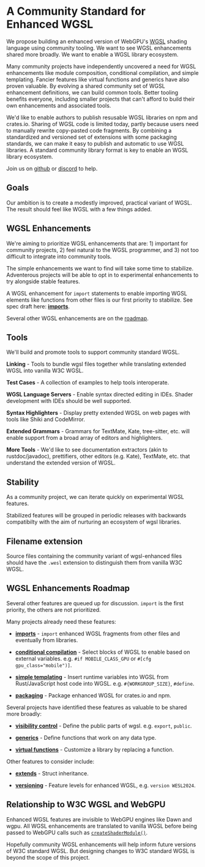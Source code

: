 # A Community Standard for Enhanced WGSL

We propose building an enhanced version of WebGPU's
[WGSL](https://www.w3.org/TR/WGSL/) shading language
using community tooling.
We want to see WGSL enhancements shared more broadly.
We want to enable a WGSL library ecosystem.

Many community projects have independently uncovered
a need for WGSL enhancements like module composition,
conditional compilation,
and simple templating.
Fancier features like virtual functions and generics
have also proven valuable.
By evolving a shared community set of WGSL enhancement definitions,
we can build common tools.
Better tooling benefits everyone,
including smaller projects that can't afford to build
their own enhancements and associated tools.

We'd like to
enable authors to publish resusable WGSL libraries
on npm and crates.io.
Sharing of WGSL code is limited today,
partly because users need to manually rewrite copy-pasted code fragments.
By combining a standardized and versioned set of extensions
with some packaging standards, we can
make it easy to publish and automatic to use WGSL libraries.
A standard community library format is key to enable an WGSL library ecosystem.

Join us on [github](https://github.com/wgsl-tooling-wg/wgsl-import-spec)
or [discord](https://discord.gg/FXhZDV8V) to help.

## Goals

Our ambition is to create a modestly improved, practical variant of WGSL.
The result should feel like WGSL with a few things added.

## WGSL Enhancements

We're aiming to prioritize WGSL enhancements that are: 1) important for community projects,
2) feel natural to the WGSL programmer,
and 3) not too difficult to integrate into community tools.

The simple enhancements we want to find will take some time to stabilize.
Adventerous projects will be able to opt in to experimental enhancements
to try alongside stable features.

A WGSL enhancement for `import` statements
to enable importing WGSL elements like functions from other files is our first priority to
stabilize. See spec draft here: **[imports](./Imports.md)**.

Several other WGSL enhancements
are on the [roadmap](#wgsl-enhancements-roadmap).

## Tools

We'll build and promote tools to support community standard WGSL.

**Linking** - Tools to bundle wgsl files together
while translating extended WGSL into vanilla W3C WGSL.

**Test Cases** - A collection of examples to help tools interoperate.

**WGSL Language Servers** - Enable syntax directed editing in IDEs.
Shader development with IDEs should be well supported.

**Syntax Highlighters** - Display pretty extended WGSL on web pages with
tools like Shiki and CodeMirror.

**Extended Grammars** - Grammars for TextMate, Kate, tree-sitter, etc. will enable support from a broad array of editors and highlighters.

**More Tools** - We'd like to see documentation extractors (akin to rustdoc/javadoc),
prettifiers, other editors (e.g. Kate), TextMate, etc. that understand the extended version of WGSL.

## Stability

As a community project,
we can iterate quickly on experimental WGSL features.

Stabilized features will be grouped in periodic releases
with backwards compatibilty with the aim of
nurturing an ecosystem of wgsl libraries.

## Filename extension

Source files containing
the community variant of wgsl-enhanced files
should have the `.wesl` extension
to distinguish them from vanilla W3C WGSL.

## WGSL Enhancements Roadmap

Several other features are queued up for discussion.
`import` is the first priority, the others are not prioritized.

Many projects already need these features:

* **[imports](./Imports.md)** -
`import` enhanced WGSL fragments from other files and eventually from libraries.

* **[conditional compilation](./ConditionalCompilation.md)** -
Select blocks of WGSL to enable based on external variables.
e.g. `#if MOBILE_CLASS_GPU`
or `#[cfg gpu_class="mobile")]`.

* **[simple templating](./SimpleTemplating.md)** -
Insert runtime
variables into WGSL from Rust/JavaScript host code into WGSL. e.g. `#{WORKGROUP_SIZE}`,
`#define`.

* **[packaging](./Packaging.md)** -
Package enhanced WGSL for crates.io and npm.

Several projects have identified these features as valuable to be shared more broadly:

* **[visibility control](./Visibility.md)** -
Define the public parts of wgsl.
e.g. `export`, `public`.

* **[generics](./Generics.md)** -
Define functions that work on any data type.

* **[virtual functions](./VirtualFunctions.md)** -
Customize a library by replacing a function.

Other features to consider include:

* **[extends](./Extends.md)** - Struct inheritance.

* **[versioning](./Versioning.md)** - Feature levels for enhanced WGSL, e.g. `version WESL2024`.

## Relationship to W3C WGSL and WebGPU

Enhanced WGSL features are invisible to WebGPU engines
like Dawn and wgpu.
All WGSL enhancements are translated to vanilla WGSL
before being passed to WebGPU calls
such as [`createShaderModule()`](https://developer.mozilla.org/en-US/docs/Web/API/GPUDevice/createShaderModule).

Hopefully community WGSL enhancements will
help inform future versions of W3C standard WGSL.
But designing changes to W3C standard WGSL is
beyond the scope of this project.
